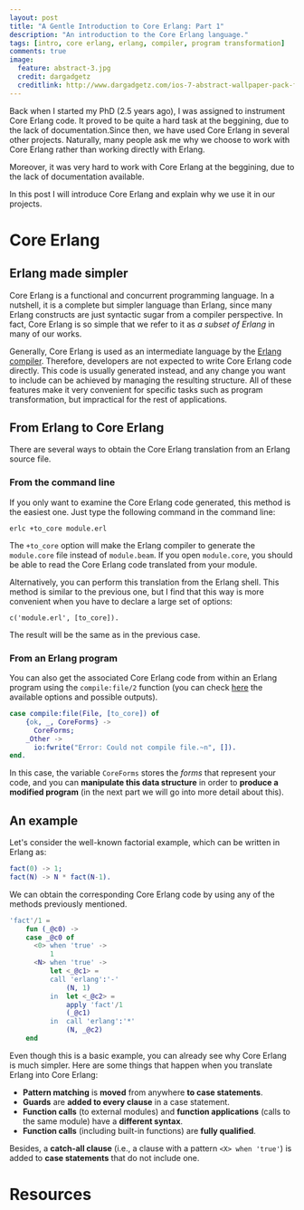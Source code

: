 ```yaml
---
layout: post
title: "A Gentle Introduction to Core Erlang: Part 1"
description: "An introduction to the Core Erlang language."
tags: [intro, core erlang, erlang, compiler, program transformation]
comments: true
image:
  feature: abstract-3.jpg
  credit: dargadgetz
  creditlink: http://www.dargadgetz.com/ios-7-abstract-wallpaper-pack-for-iphone-5-and-ipod-touch-retina/
---
```


Back when I started my PhD (2.5 years ago), I was assigned to instrument Core Erlang code. It proved to be quite a hard task at the beggining, due to the lack of documentation.Since then, we have used Core Erlang in several other projects. Naturally, many people ask me why we choose to work with Core Erlang rather than working directly with Erlang. 

Moreover, it was very hard to work with Core Erlang at the beggining, due to the lack of documentation available.

In this post I will introduce Core Erlang and explain why we use it in our projects.

# Core Erlang

## Erlang made simpler

Core Erlang is a functional and concurrent programming language. In a nutshell, it is a complete but simpler language than Erlang, since many Erlang constructs are just syntactic sugar from a compiler perspective. In fact, Core Erlang is so simple that we refer to it as _a subset of Erlang_ in many of our works.

Generally, Core Erlang is used as an intermediate language by the [Erlang compiler](http://erlang.org/doc/man/compile.html). 
Therefore, developers are not expected to write Core Erlang code directly. This code is usually generated instead, and any change you want to include can be achieved by managing the resulting structure. All of these features make it very convenient for specific tasks such as program transformation, but impractical for the rest of applications.

## From Erlang to Core Erlang

There are several ways to obtain the Core Erlang translation from an Erlang source file.

### From the command line

If you only want to examine the Core Erlang code generated, this method is the easiest one. Just type the following command in the command line:

```shell_session
erlc +to_core module.erl
```

The `+to_core` option will make the Erlang compiler to generate the `module.core` file instead of `module.beam`.
If you open `module.core`, you should be able to read the Core Erlang code translated from your module.

Alternatively, you can perform this translation from the Erlang shell. This method is similar to the previous one, but I find that this way is more convenient when you have to declare a large set of options:

```shell_session
c('module.erl', [to_core]).
```

The result will be the same as in the previous case.

### From an Erlang program

You can also get the associated Core Erlang code from within an Erlang program using the `compile:file/2` function (you can check [here](http://erlang.org/doc/man/compile.html#file-2) the available options and possible outputs).

```erlang
case compile:file(File, [to_core]) of
    {ok, _, CoreForms} ->
      CoreForms;
    _Other ->
      io:fwrite("Error: Could not compile file.~n", []).
end.
```

In this case, the variable `CoreForms` stores the _forms_ that represent your code, and you can **manipulate this data structure** in order to **produce a modified program** (in the next part we will go into more detail about this).

## An example

Let's consider the well-known factorial example, which can be written in Erlang as:

```erlang
fact(0) -> 1;
fact(N) -> N * fact(N-1).
```

We can obtain the corresponding Core Erlang code by using any of the methods previously mentioned.

```erlang
'fact'/1 =
    fun (_@c0) ->
	case _@c0 of
	  <0> when 'true' ->
	      1
	  <N> when 'true' ->
	      let <_@c1> =
		  call 'erlang':'-'
		      (N, 1)
	      in  let <_@c2> =
		      apply 'fact'/1
			  (_@c1)
		  in  call 'erlang':'*'
			  (N, _@c2)
	end
```

Even though this is a basic example, you can already see why Core Erlang is much simpler. Here are some things that happen when you translate Erlang into Core Erlang:
 * **Pattern matching** is **moved** from anywhere **to case statements**.
 * **Guards** are **added to every clause** in a case statement.
 * **Function calls** (to external modules) and **function applications** (calls to the same module) have a **different syntax**.
 * **Function calls** (including built-in functions) are **fully qualified**.

Besides, a **catch-all clause** (i.e., a clause with a pattern `<X> when 'true'`) is added to **case statements** that do not include one.

# Resources